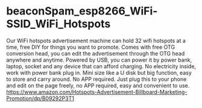 # beaconSpam_esp8266_WiFi-SSID_WiFi_Hotspots
 Our WiFi hotspots advertisement machine can hold 32 wifi hotspots at a time, free DIY for things you want to promote. Comes with free OTG conversion head, you can edit the advertisement through the OTG head anywhere and anytime. Powered by USB, you can power it by power bank, laptop, socket and any device that can afford charging. No electricity inside, work with power bank plug in. Mini size like a U disk but big function, easy to store and carry around. No APP required. Just plug this to your phone and edit on the page freely, no APP required, easy and convenient to use.  https://www.amazon.com/Hotspots-Advertisement-Billboard-Marketing-Promotion/dp/B09292P3T1
